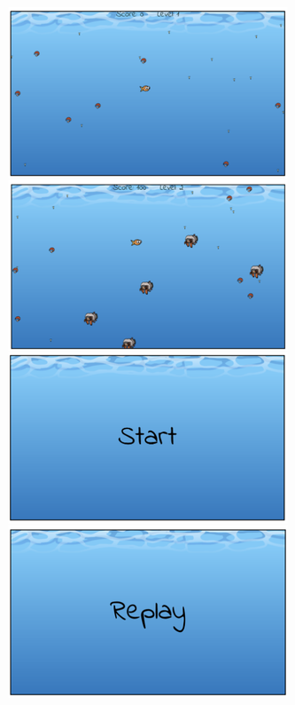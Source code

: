 <img src="./level1.png">

<img src="./level2.png">

<img src="./start.png">

<img src="./replay.png">
